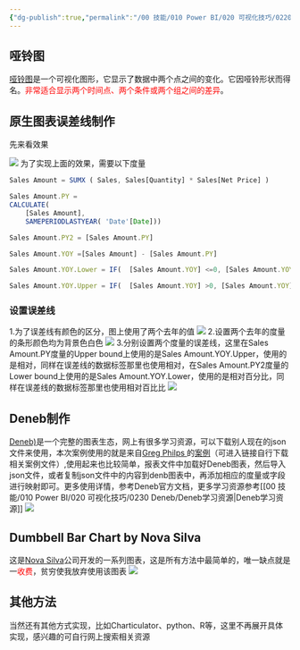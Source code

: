 ```yaml
---
{"dg-publish":true,"permalink":"/00 技能/010 Power BI/020 可视化技巧/0220 可视化案例/哑铃图/","tags":["Denbe","哑铃图","可视化图表","误差线","对比"]}
---
```


## 哑铃图
[哑铃图](https://vis.zone/graph/dumbbell-plot/)是一个可视化图形，它显示了数据中两个点之间的变化。它因哑铃形状而得名。<font color="red">非常适合显示两个时间点、两个条件或两个组之间的差异</font>。

## 原生图表误差线制作
先来看效果

![](https://s2.loli.net/2023/10/24/itSbpgCW2AHBj8a.png)
为了实现上面的效果，需要以下度量
```js
Sales Amount = SUMX ( Sales, Sales[Quantity] * Sales[Net Price] )

Sales Amount.PY =
CALCULATE(
    [Sales Amount],
    SAMEPERIODLASTYEAR( 'Date'[Date]))

Sales Amount.PY2 = [Sales Amount.PY]

Sales Amount.YOY =[Sales Amount] - [Sales Amount.PY]

Sales Amount.YOY.Lower = IF(  [Sales Amount.YOY] <=0, [Sales Amount.YOY] )

Sales Amount.YOY.Upper = IF(  [Sales Amount.YOY] >0, [Sales Amount.YOY] )
```
### 设置误差线
1.为了误差线有颜色的区分，图上使用了两个去年的值
![](https://s2.loli.net/2023/10/24/coGATKbN7vFXOxH.png)
2.设置两个去年的度量的条形颜色均为背景色白色
![](https://s2.loli.net/2023/10/25/xMqoLngsU7Y3hca.png)
3.分别设置两个度量的误差线，这里在Sales Amount.PY度量的Upper bound上使用的是Sales Amount.YOY.Upper，使用的是相对，同样在误差线的数据标签那里也使用相对，在Sales Amount.PY2度量的Lower bound上使用的是Sales Amount.YOY.Lower，使用的是相对百分比，同样在误差线的数据标签那里也使用相对百比比
![](https://s2.loli.net/2023/10/25/6NquoSxPsDangRy.png)

## Deneb制作
[Deneb)](https://deneb-viz.github.io/)是一个完整的图表生态，网上有很多学习资源，可以下载别人现在的json文件来使用，本次案例使用的就是来自[Greg Philps ](https://www.novypro.com/profile_projects/greg-philps856432)的[案例](https://forum.enterprisedna.co/t/deneb-workout-08-dumbbell-chart/40979)（可进入链接自行下载相关案例文件）,使用起来也比较简单，报表文件中加载好Deneb图表，然后导入json文件，或者复制json文件中的内容到denb图表中，再添加相应的度量或字段进行映射即可。更多使用详情，参考Deneb官方文档，更多学习资源参考[[00 技能/010 Power BI/020 可视化技巧/0230 Deneb/Deneb学习资源\|Deneb学习资源]]
![](https://s2.loli.net/2023/10/25/7pTGJhMvo2kc4u8.png)

## Dumbbell Bar Chart by Nova Silva
这是[Nova Silva](https://www.novasilva.com/)公司开发的一系列图表，这是所有方法中最简单的，唯一缺点就是一<font color="red">收费</font>，贫穷使我放弃使用该图表
![](https://s2.loli.net/2023/10/25/uLNbARwjyxHPt1s.png)


## 其他方法
当然还有其他方式实现，比如Charticulator、python、R等，这里不再展开具体实现，感兴趣的可自行网上搜索相关资源 